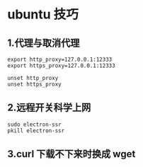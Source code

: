 # ubuntu 技巧
## 1.代理与取消代理

```
export http_proxy=127.0.0.1:12333
export https_proxy=127.0.0.1:12333
```

```
unset http_proxy
unset https_proxy
```

## 2.远程开关科学上网

```
sudo electron-ssr
pkill electron-ssr
```

## 3.curl 下载不下来时换成 wget

